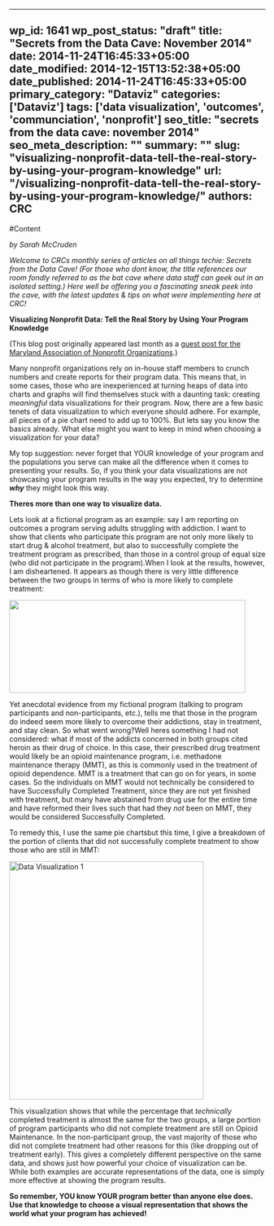 
---
wp_id: 1641
wp_post_status: "draft" 
title: "Secrets from the Data Cave: November 2014"
date: 2014-11-24T16:45:33+05:00
date_modified: 2014-12-15T13:52:38+05:00
date_published: 2014-11-24T16:45:33+05:00
primary_category: "Dataviz"
categories: ['Dataviz'] 
tags: ['data visualization', 'outcomes', 'communciation', 'nonprofit']
seo_title: "secrets from the data cave: november 2014"
seo_meta_description: ""
summary: "" 
slug: "visualizing-nonprofit-data-tell-the-real-story-by-using-your-program-knowledge"
url: "/visualizing-nonprofit-data-tell-the-real-story-by-using-your-program-knowledge/"
authors: CRC
---

#Content

_by Sarah McCruden_

 _Welcome to CRCs monthly series of articles on all things techie: Secrets from the Data Cave! (For those who dont know, the title references our room  fondly referred to as the bat cave where data staff can geek out in an isolated setting.) Here well be offering you a fascinating sneak peek into the cave, with the latest updates & tips on what were implementing here at CRC!_

**Visualizing Nonprofit Data: Tell the Real Story by Using Your Program Knowledge**

>   (This blog post originally appeared last month as a [guest post for the Maryland Association of Nonprofit Organizations](http://www.marylandnonprofits.org/Articles/tabid/1110/ID/326/Visualizing-Nonprofit-Data-Tell-the-Real-Story-by-Using-Your-Program-Knowledge.aspx).)

Many nonprofit organizations rely on in-house staff members to crunch numbers and create reports for their program data. This means that, in some cases, those who are inexperienced at turning heaps of data into charts and graphs will find themselves stuck with a daunting task: creating _meaningful_ data visualizations for their program.
Now, there are a few basic tenets of data visualization to which everyone should adhere. For example, all pieces of a pie chart need to add up to 100%. But lets say you know the basics already. What else might you want to keep in mind when choosing a visualization for your data?

My top suggestion: never forget that YOUR knowledge of your program and the populations you serve can make all the difference when it comes to presenting your results. So, if you think your data visualizations are not showcasing your program results in the way you expected, try to determine _**why**_ they might look this way.

**Theres more than one way to visualize data.**

Lets look at a fictional program as an example: say I am reporting on outcomes a program serving adults struggling with addiction. I want to show that clients who participate this program are not only more likely to start drug & alcohol treatment, but also to successfully complete the treatment program as prescribed, than those in a control group of equal size (who did not participate in the program).When I look at the results, however, I am disheartened. It appears as though there is very little difference between the two groups in terms of who is more likely to complete treatment:

<img alt="" class="wp-image-1724 aligncenter" height="182" src="https://www.inciter.io/wp-content/uploads/2014/11/pic1.png" width="464"/>

Yet anecdotal evidence from my fictional program (talking to program participants and non-participants, etc.), tells me that those in the program do indeed seem more likely to overcome their addictions, stay in treatment, and stay clean. So what went wrong?Well heres something I had not considered: what if most of the addicts concerned in both groups cited heroin as their drug of choice.
In this case, their prescribed drug treatment would likely be an opioid maintenance program, i.e. methadone maintenance therapy (MMT), as this is commonly used in the treatment of opioid dependence. MMT is a treatment that can go on for years, in some cases. So the individuals on MMT would not technically be considered to have Successfully Completed Treatment, since they are not yet finished with treatment, but many have abstained from drug use for the entire time and have reformed their lives such that had they _not_ been on MMT, they would be considered Successfully Completed.

To remedy this, I use the same pie chartsbut this time, I give a breakdown of the portion of clients that did not successfully complete treatment to show those who are still in MMT:

<img alt="Data Visualization 1" class="wp-image-1725 aligncenter" height="468" src="https://www.inciter.io/wp-content/uploads/2014/11/Data-Visualization-1.png" width="382"/>

This visualization shows that while the percentage that _technically_ completed treatment is almost the same for the two groups, a large portion of program participants who did not complete treatment are still on Opioid Maintenance. In the non-participant group, the vast majority of those who did not complete treatment had other reasons for this (like dropping out of treatment early). This gives a completely different perspective on the same data, and shows just how powerful your choice of visualization can be. While both examples are accurate representations of the data, one is simply more effective at showing the program results.

**So remember, YOU know YOUR program better than anyone else does. Use that knowledge to choose a visual representation that shows the world what your program has achieved!**

